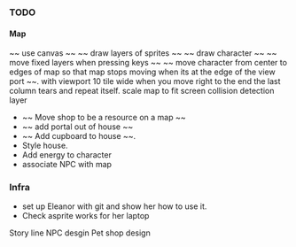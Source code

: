 ### TODO

#### Map

~~ use canvas ~~
~~ draw layers of sprites ~~
~~ draw character ~~
~~ move fixed layers when pressing keys ~~
~~ move character from center to edges of map so that map stops moving when its at the edge of the view port ~~.
with viewport 10 tile wide when you move right to the end the last column tears and repeat itself.
scale map to fit screen
collision detection layer

- ~~ Move shop to be a resource on a map ~~
- ~~ add portal out of house ~~
- ~~ Add cupboard to house ~~.
- Style house.
- Add energy to character
- associate NPC with map

### Infra

- set up Eleanor with git and show her how to use it.
- Check asprite works for her laptop

Story line
NPC desgin
Pet shop design
